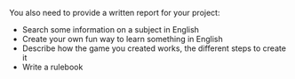 You also need to provide a written report for your project:

- Search some information on a subject in English
- Create your own fun way to learn something in English
- Describe how the game you created works, the different steps to create it
- Write a rulebook